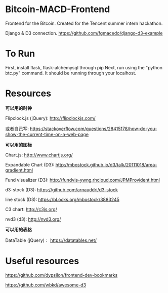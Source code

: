 # Bitcoin-MACD-Frontend
Frontend for the Bitcoin. Created for the Tencent summer intern hackathon.

Django & D3 connection. 
https://github.com/fgmacedo/django-d3-example

# To Run

First, install flask, flask-alchemysql through pip
Next, run using the "python btc.py" command. It should be running through your localhost. 

# Resources

**可以用的时钟**

Flipclock.js (jQuery):
http://flipclockjs.com/

或者自己写:
https://stackoverflow.com/questions/28415178/how-do-you-show-the-current-time-on-a-web-page

**可以用的图标**

Chart.js:
http://www.chartjs.org/

Expandable Chart (D3):
http://mbostock.github.io/d3/talk/20111018/area-gradient.html

Fund visualizer (D3):
http://fundvis-ywng.rhcloud.com/JPMProvident.html

d3-stock (D3):
https://github.com/arnauddri/d3-stock

line stock (D3):
https://bl.ocks.org/mbostock/3883245

C3 chart:
http://c3js.org/

nvd3 (d3):
http://nvd3.org/

**可以用的表格**

DataTable (jQuery)：
https://datatables.net/

# Useful resources

https://github.com/dypsilon/frontend-dev-bookmarks

https://github.com/wbkd/awesome-d3
